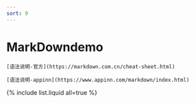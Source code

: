 ```yaml
---
sort: 9
---
```


# MarkDowndemo

    [语法说明-官方](https://markdown.com.cn/cheat-sheet.html)

    [语法说明-appinn](https://www.appinn.com/markdown/index.html)

{% include list.liquid all=true %}

